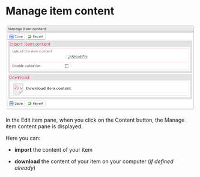 <!--
parent: 'Manage Items'
created_at: '2012-03-19 18:59:45'
updated_at: '2013-03-13 13:31:09'
authors:
    - 'Jérôme Bogaerts'
contributors:
    - 'Sophie Doublet'
tags:
    - 'Manage Items'
-->

Manage item content
===================

![](../resources/items-content.png)

In the Edit item pane, when you click on the Content button, the Manage item content pane is displayed.

Here you can:

-   **import** the content of your item



-   **download** the content of your item on your computer (*if defined already*)


